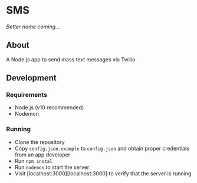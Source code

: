 # SMS
_Better name coming..._

## About
A Node.js app to send mass text messages via Twilio.

## Development
### Requirements
- Node.js (v10 recommended)
- Nodemon

### Running
- Clone the repository
- Copy `config.json.example` to `config.json` and obtain proper credentials from an app developer
- Run `npm instal`
- Run `nodemon` to start the server
- Visit [localhost:3000][localhost:3000] to verify that the server is running

